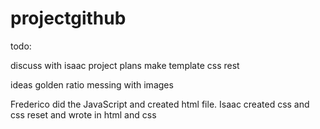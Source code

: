 # projectgithub

todo:

discuss with isaac project plans
make template
css rest


ideas  golden ratio  messing with images


Frederico did the JavaScript and created html file. Isaac created css and css reset and wrote in html and css
